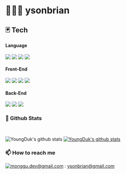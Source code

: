# 🧑🏻‍💻 ysonbrian

## 🃏 Tech  

<h4>Language</h4>
<img src="https://img.shields.io/badge/C++-00599C?style=flat-square&logo=c%2B%2B&logoColor=white"/></a>
<img src="https://img.shields.io/badge/C-A8B9CC?style=flat-square&logo=C&logoColor=white"/></a>
<img src="https://img.shields.io/badge/Python-3776AB?style=flat-square&logo=Python&logoColor=white"/></a>
<img src="https://img.shields.io/badge/Javascript-ffb13b?style=flat-square&logo=javascript&logoColor=white"/></a>

<h4>Front-End</h4>
<img src="https://img.shields.io/badge/HTML-E34F26?style=flat-square&logo=HTML5&logoColor=white"/></a>
<img src="https://img.shields.io/badge/CSS-1572B6?style=flat-square&logo=CSS3&logoColor=white"/></a>
<img src="https://img.shields.io/badge/Sass-CC6699?style=flat-square&logo=Sass&logoColor=white"/></a>
<img src="https://img.shields.io/badge/React-61DAFB?style=flat-square&logo=React&logoColor=white"/></a>

<h4>Back-End</h4>
<img src="https://img.shields.io/badge/Node-339933?style=flat-square&logo=Node.js&logoColor=white"/></a>
<img src="https://img.shields.io/badge/Express-000000?style=flat-square&logo=Express&logoColor=white"/></a>
<img src="https://img.shields.io/badge/MongoDB-47A248?style=flat-square&logo=MongoDB&logoColor=white"/></a>



### 📌 Github Stats

<br />

![YoungDuk's github stats](https://github-readme-stats.vercel.app/api?username=ysonbrian&show_icons=true)
[![YoungDuk's github stats](https://github-readme-stats.vercel.app/api/top-langs/?username=ysonbrian&show_icons=true&hide_border=true&title_color=004386&icon_color=004386&layout=compact)](https://github.com/ysonbrian)

### 📫 How to reach me

[![monggu.dev@gmail.com](https://img.shields.io/badge/Gmail-d14836?style=flat-square&logo=Gmail&logoColor=white&link=mailto:pkiopb@gmail.com)](mailto:ysonbrian@gmail.com) : ysonbrian@gmail.com
